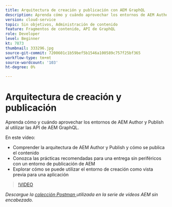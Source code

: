 ```yaml
---
title: Arquitectura de creación y publicación con AEM GraphQL
description: Aprenda cómo y cuándo aprovechar los entornos de AEM Author y Publish al utilizar las API de AEM GraphQL.
version: cloud-service
topic: Sin objetivos, Administración de contenido
feature: Fragmentos de contenido, API de GraphQL
role: Developer
level: Beginner
kt: 7873
thumbnail: 333296.jpg
source-git-commit: 7200601c1b59bef5b1546a100589c757f25bf365
workflow-type: tm+mt
source-wordcount: '103'
ht-degree: 0%

---
```



# Arquitectura de creación y publicación

Aprenda cómo y cuándo aprovechar los entornos de AEM Author y Publish al utilizar las API de AEM GraphQL.

En este vídeo:

+ Comprender la arquitectura de AEM Author y Publish y cómo se publica el contenido
+ Conozca las prácticas recomendadas para una entrega sin periféricos con un entorno de publicación de AEM
+ Explorar cómo se puede utilizar el entorno de creación como vista previa para una aplicación

>[!VIDEO](https://video.tv.adobe.com/v/333296/?quality=12&learn=on)

_Descargue la  [colección Postman ](./assets/aem-headless-video-series.postman_collection.json) utilizada en la serie de vídeos AEM sin encabezado._